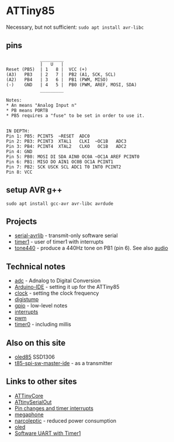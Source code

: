 # ATTiny85

Necessary, but not sufficient:
```sudo apt install avr-libc```

## pins

```
             _________
             |   U   |
Reset (PB5)  | 1   8 |  VCC (+)
(A3)   PB3   | 2   7 |  PB2 (A1, SCK, SCL)
(A2)   PB4   | 3   6 |  PB1 (PWM, MISO)
(-)    GND   | 4   5 |  PB0 (PWM, AREF, MOSI, SDA)
             _________

Notes:
* An means "Analog Input n"
* PB means PORTB
* PB5 requires a "fuse" to be set in order to use it.


IN DEPTH:
Pin 1: PB5: PCINT5  ~RESET  ADC0 
Pin 2: PB3: PCINT3  XTAL1   CLKI  ~OC1B   ADC3
Pin 3: PB4: PCINT4  XTAL2   CLKO   OC1B   ADC2
Pin 4: GND
Pin 5: PB0: MOSI DI SDA AIN0 OC0A ~OC1A AREF PCINT0
Pin 6: PB1: MISO DO AIN1 OC0B OC1A PCINT1
Pin 7: PB2: SCK USCK SCL ADC1 T0 INT0 PCINT2
Pin 8: VCC
```

## setup AVR g++

```
sudo apt install gcc-avr avr-libc avrdude
```

## Projects

* [serial-avrlib](serial-avrlib) - transmit-only software serial
* [timer1](timer1) - user of timer1 with interrupts
* [tone440](tone440) - produce a 440Hz tone on PB1 (pin 6). See also [audio](../audio)

## Technical notes

* [adc](adc.md) - Adnalog to Digital Conversion
* [Arduino-IDE](Arduino-IDE.md) - setting it up for the ATTiny85
* [clock](clock.md) - setting the clock frequency
* [digistump](digistump.md)
* [gpio](gpio.md) - low-level notes
* [interrupts](interrupts.md)
* [pwm](pwm.md)
* [timer0](timer0.md) - including millis

## Also on this site

* [oled85](../1306/oled85) SSD1306
* [t85-spi-sw-master-ide](../attiny85/t85-spi-sw-master-ide) - as a transmitter


## Links to other sites

* [ATTinyCore](https://github.com/SpenceKonde/ATTinyCore)
* [ATtinySerialOut](https://github.com/ArminJo/ATtinySerialOut)
* [Pin changes and timer interrupts](https://embeddedthoughts.com/2016/06/06/attiny85-introduction-to-pin-change-and-timer-interrupts/)
* [megaphone](https://www.youtube.com/watch?v=__ECzxnvEg8)
* [narcoleptic](https://github.com/brabl2/narcoleptic) - 
reduced power consumption
* [oled](https://www.youtube.com/watch?v=_J_96iEm2-g)
* [Software UART with Timer1](https://stackoverflow.com/questions/60997804/attiny85-software-uart-with-timer1)


